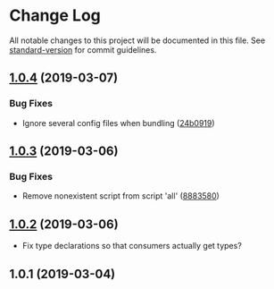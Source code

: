 # Change Log

All notable changes to this project will be documented in this file. See [standard-version](https://github.com/conventional-changelog/standard-version) for commit guidelines.

<a name="1.0.4"></a>
## [1.0.4](https://github.com/lucidmachine/bitclock-backend-ts/compare/v1.0.3...v1.0.4) (2019-03-07)


### Bug Fixes

* Ignore several config files when bundling ([24b0919](https://github.com/lucidmachine/bitclock-backend-ts/commit/24b0919))



<a name="1.0.3"></a>
## [1.0.3](https://github.com/lucidmachine/bitclock-backend-ts/compare/v1.0.1...v1.0.3) (2019-03-06)


### Bug Fixes

* Remove nonexistent script from script 'all' ([8883580](https://github.com/lucidmachine/bitclock-backend-ts/commit/8883580))



<a name="1.0.2"></a>
## [1.0.2](https://github.com/lucidmachine/bitclock-backend-ts/compare/v1.0.1...v1.0.2) (2019-03-06)
* Fix type declarations so that consumers actually get types?



<a name="1.0.1"></a>
## 1.0.1 (2019-03-04)
